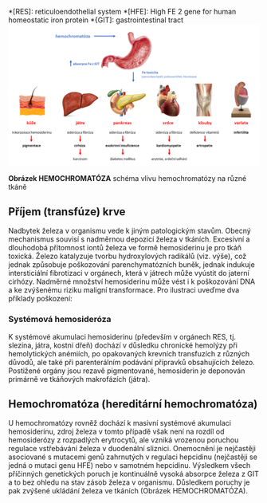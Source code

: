 <style>
img[alt^="image"] {max-width:20px;}
img[alt^="bigimage"] {  max-height:60px}
tbody tr:nth-child(even){background-color:#f1f1f1}
</style>
<div class="w3-row">
<div class="w3-half w3-center">

*[RES]: reticuloendothelial system
*[HFE]: High FE 2 gene for human homeostatic iron protein 
*{GIT]: gastrointestinal tract 
![hemochromatoza](hemochromatoza.png)

**Obrázek HEMOCHROMATÓZA** schéma vlivu hemochromatózy na různé tkáně


</div>
<div class="w3-half">
<div class="w3-justify w3-margin-left">

## Příjem (transfúze) krve
    
Nadbytek železa v organismu vede k jiným patologickým stavům. Obecný mechanismus souvisí s nadměrnou depozicí železa v tkáních. Excesivní a dlouhodobá přítomnost iontů železa ve formě hemosiderinu je pro tkáň toxická. Železo katalyzuje tvorbu hydroxylových radikálů (viz. výše), což jednak způsobuje poškozování parenchymatózních buněk, jednak indukuje intersticiální fibrotizaci v orgánech, která v játrech může vyústit do jaterní cirhózy. Nadměrné množství hemosiderinu může vést i k poškozování DNA a ke zvýšenému riziku maligní transformace. Pro ilustraci uveďme dva příklady poškození:

### Systémová hemosideróza

K systémové akumulaci hemosiderinu (především v orgánech RES, tj. slezina, játra, kostní dřeň) dochází v důsledku chronické hemolýzy při hemolytických anémiích, po opakovaných krevních transfuzích z různých důvodů, ale také při parenterálním podávání přípravků obsahujících železo. Postižené orgány jsou rezavě pigmentované, hemosiderin je deponován primárně ve tkáňových makrofázích (játra).

## Hemochromatóza (hereditární hemochromatóza)

U hemochromatózy rovněž dochází k masivní systémové akumulaci hemosiderinu, zdroj železa v tomto případě však není na rozdíl od hemosiderózy z rozpadlých erytrocytů, ale vzniká vrozenou poruchou regulace vstřebávání železa v duodenální sliznici. Onemocnění je nejčastěji asociované s mutacemi genů zahrnutých v regulaci hepcidinu (nejčastěji se jedná o mutaci genu HFE) nebo v samotném hepcidinu. Výsledkem všech příčinných genetických poruch je kontinuálně vysoká absorpce železa z GIT a to bez ohledu na stav zásob železa v organismu. Důsledkem poruchy je pak zvýšené ukládání železa ve tkáních (Obrázek HEMOCHROMATÓZA).

</div>
</div>
</div>

